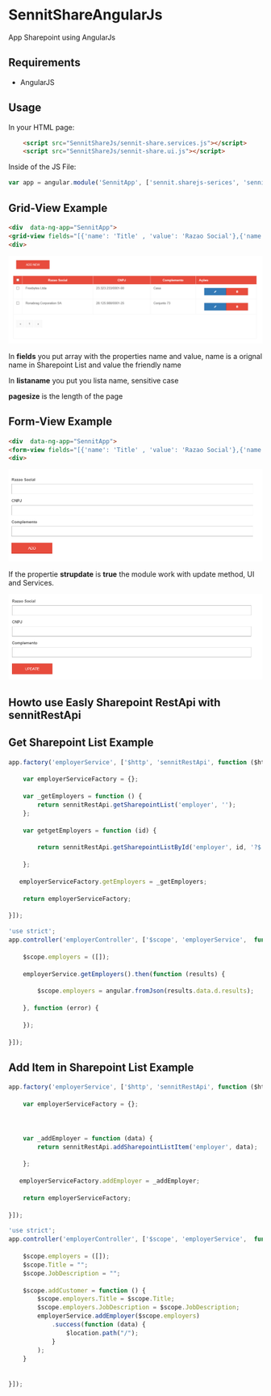 # SennitShareAngularJs
App Sharepoint using AngularJs

## Requirements

- AngularJS

## Usage



In your HTML page:
```html
    <script src="SennitShareJs/sennit-share.services.js"></script>
    <script src="SennitShareJs/sennit-share.ui.js"></script>
```

Inside of the JS File:
```javascript
var app = angular.module('SennitApp', ['sennit.sharejs-serices', 'sennit.sharejs-ui']);
```
## Grid-View Example


```html
<div  data-ng-app="SennitApp">
<grid-view fields="[{'name': 'Title' , 'value': 'Razao Social'},{'name': 'CNPJ' , 'value': 'CNPJ'},{'name': 'Complemento' , 'value': 'Complemento'}]" listaname="Contas"  pagesize="5"></grid-view>
<div>
```

![alt tag](https://raw.githubusercontent.com/buenokinder/SennitShareAngularJs/Version-2/img/gridview.PNG)

In **fields** you put array with the properties name and value, name is a orignal name in Sharepoint List and value the friendly name

In **listaname** you put you lista name, sensitive case

**pagesize** is the length of the page

## Form-View Example


```html
<div  data-ng-app="SennitApp">
<form-view fields="[{'name': 'Title' , 'value': 'Razao Social'},{'name': 'CNPJ' , 'value': 'CNPJ'},{'name': 'Complemento' , 'value': 'Complemento'}]" listaname="Contas" strupdate="false"></form-view>
<div>
```

![alt tag](https://raw.githubusercontent.com/buenokinder/SennitShareAngularJs/Version-2/img/newform.PNG)

If the propertie **strupdate** is **true** the module work with update method, UI and Services.

![alt tag](https://github.com/buenokinder/SennitShareAngularJs/blob/Version-2/img/update.PNG)


## Howto use Easly Sharepoint RestApi with sennitRestApi

## Get Sharepoint List Example

```javascript                                                   
app.factory('employerService', ['$http', 'sennitRestApi', function ($http, sennitRestApi) {

    var employerServiceFactory = {};
	
    var _getEmployers = function () {      
        return sennitRestApi.getSharepointList('employer', '');
    };

    var getgetEmployers = function (id) {
        
        return sennitRestApi.getSharepointListById('employer', id, '?$´select=ID,Title');

    };

   employerServiceFactory.getEmployers = _getEmployers;
    
    return employerServiceFactory;

}]);
```

```javascript
'use strict';
app.controller('employerController', ['$scope', 'employerService',  function ($scope, employerService) {

    $scope.employers = ([]);
 
    employerService.getEmployers().then(function (results) {
        
        $scope.employers = angular.fromJson(results.data.d.results);
        
    }, function (error) {
        
    });
    
}]);
```


## Add Item in Sharepoint List Example


```javascript                                                   
app.factory('employerService', ['$http', 'sennitRestApi', function ($http, sennitRestApi) {

    var employerServiceFactory = {};
	
  

    var _addEmployer = function (data) {
        return sennitRestApi.addSharepointListItem('employer', data);

    };

   employerServiceFactory.addEmployer = _addEmployer;
    
    return employerServiceFactory;

}]);
```

```javascript
'use strict';
app.controller('employerController', ['$scope', 'employerService',  function ($scope, employerService) {

    $scope.employers = ([]);
	$scope.Title = "";
	$scope.JobDescription = "";
		
    $scope.addCustomer = function () {
		$scope.employers.Title = $scope.Title;
		$scope.employers.JobDescription = $scope.JobDescription;
		employerService.addEmployer($scope.employers)
			.success(function (data) {
				$location.path("/");
			}
		);
	}
	 
    
}]);
```
